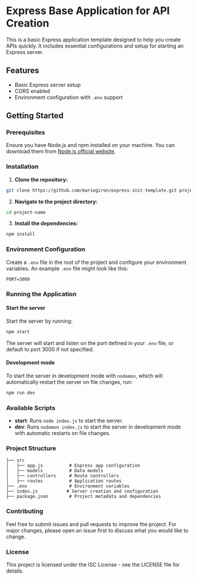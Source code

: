 # Express Base Application for API Creation

This is a basic Express application template designed to help you create APIs quickly. It includes essential configurations and setup for starting an Express server.

## Features

- Basic Express server setup
- CORS enabled
- Environment configuration with `.env` support

## Getting Started

### Prerequisites

Ensure you have Node.js and npm installed on your machine. You can download them from [Node.js official website](https://nodejs.org/).

### Installation

1. **Clone the repository:**

```bash
git clone https://github.com/mariogiron/express-init-template.git project-name
```

2. **Navigate to the project directory:**

```bash
cd project-name
```

3. **Install the dependencies:**

```bash
npm install
```

### Environment Configuration

Create a `.env` file in the root of the project and configure your environment variables. An example `.env` file might look like this:

```
PORT=3000
```

### Running the Application

#### Start the server

Start the server by running:

```bash
npm start
```

The server will start and listen on the port defined in your `.env` file, or default to port 3000 if not specified.

#### Development mode

To start the server in development mode with `nodemon`, which will automatically restart the server on file changes, run:

```bash
npm run dev
```

### Available Scripts

- **start**: Runs `node index.js` to start the server.
- **dev**: Runs `nodemon index.js` to start the server in development mode with automatic restarts on file changes.

### Project Structure

    ├── src
    │   ├── app.js          # Express app configuration
    │   ├── models          # Data models
    │   ├── controllers     # Route controllers
    │   ├── routes          # Application routes
    ├── .env                # Environment variables
    ├── index.js           # Server creation and configuration
    ├── package.json        # Project metadata and dependencies

### Contributing

Feel free to submit issues and pull requests to improve the project. For major changes, please open an issue first to discuss what you would like to change.

### License

This project is licensed under the ISC License - see the LICENSE file for details.
